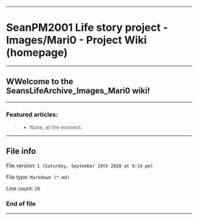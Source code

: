 
***

# SeanPM2001 Life story project - Images/Mari0 - Project Wiki (homepage)

***

## WWelcome to the SeansLifeArchive_Images_Mari0 wiki!

***

### Featured articles:

> * None, at the moment.

***

## File info

File version: `1 (Saturday, September 19th 2020 at 9:14 pm)`

File type: `Markdown (*.md)`

Line count: `29`

### End of file

***
